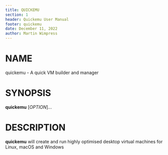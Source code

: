 ```yaml
---
title: QUICKEMU
section: 1
header: Quickemu User Manual
footer: quickemu
date: December 11, 2022
author: Martin Wimpress
---
```


# NAME

quickemu - A quick VM builder and manager

# SYNOPSIS

**quickemu** [*OPTION*]...

# DESCRIPTION

**quickemu** will create and run highly optimised desktop virtual machines for Linux,
macOS and Windows
